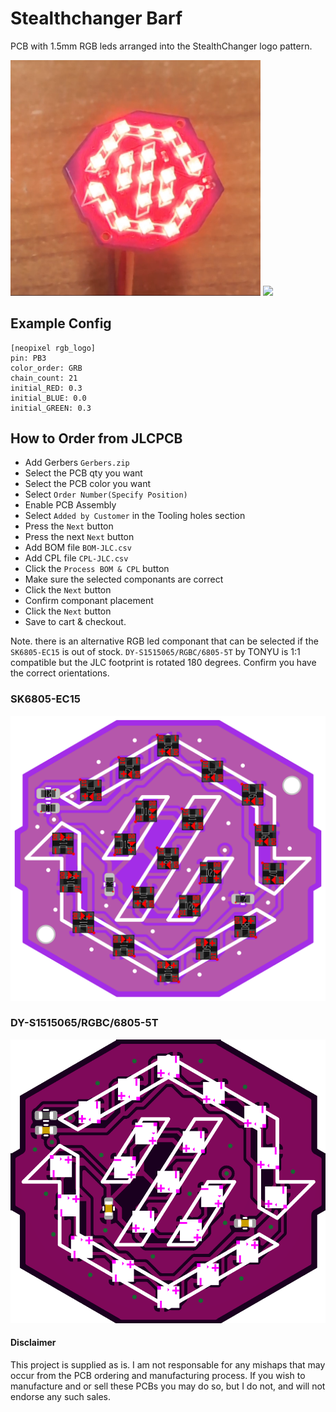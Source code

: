 # Stealthchanger Barf

PCB with 1.5mm RGB leds arranged into the StealthChanger logo pattern.

<img src="images/1.png" width=400>
<img src="images/Animation.gif" width=400>

## Example Config

```text
[neopixel rgb_logo]
pin: PB3
color_order: GRB
chain_count: 21
initial_RED: 0.3
initial_BLUE: 0.0
initial_GREEN: 0.3
```

## How to Order from JLCPCB

- Add Gerbers `Gerbers.zip`
- Select the PCB qty you want
- Select the PCB color you want
- Select `Order Number(Specify Position)`
- Enable PCB Assembly
- Select `Added by Customer` in the Tooling holes section
- Press the `Next` button
- Press the next `Next` button
- Add BOM file `BOM-JLC.csv`
- Add CPL file `CPL-JLC.csv`
- Click the `Process BOM & CPL` button
- Make sure the selected componants are correct
- Click the `Next` button
- Confirm componant placement
- Click the `Next` button
- Save to cart & checkout.

Note. there is an alternative RGB led componant that can be selected if the `SK6805-EC15` is out of stock. `DY-S1515065/RGBC/6805-5T` by TONYU is 1:1 compatible but the JLC footprint is rotated 180 degrees. Confirm you have the correct orientations.

### SK6805-EC15
<img src="images/corrcet_placement.png" width=800>

### DY-S1515065/RGBC/6805-5T
<img src="images/corrcet_placement_TONYU.png" width=800>

#### Disclaimer
This project is supplied as is. I am not responsable for any mishaps that may occur from the PCB ordering and manufacturing process. If you wish to manufacture and or sell these PCBs you may do so, but I do not, and will not endorse any such sales.
